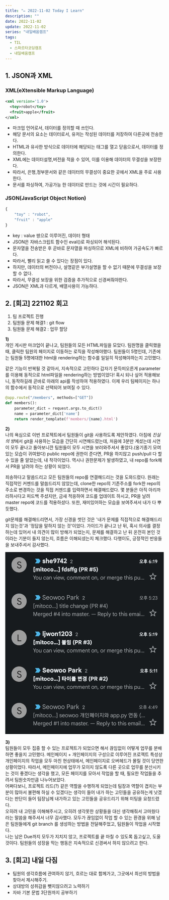 ```yaml
---
title: "✏️ 2022-11-02 Today I Learn"
description: ""
date: 2022-11-02
update: 2022-11-02
series: "내일배움캠프"
tags:
  - TIL
  - 스파르타코딩캠프
  - 내일배움캠프
---
```


## 1. JSON과 XML

### XML(eXtensible Markup Language)

```xml
<xml version='1.0'>
  <toy>robot</toy>
  <fruit>apple</fruit>
</xml>
```

- 마크업 언어로서, 데이터를 정의할 때 쓰인다.
- 해당 문서의 요소는 데이터로서, 유저는 작성된 데이터를 저장하여 다른곳에 전송한다.
- HTML과 유사한 방식으로 데이터에 해당되는 태그를 열고 닫음으로서, 데이터를 정의한다.
- XML에는 데이터설명,버전을 적을 수 있어, 이를 이용해 데이터의 무결성을 보장한다.
- 따라서, 은행,정부문서와 같은 데이터의 무결성이 중요한 곳에서 XML을 주로 사용한다.
- 문서를 파싱하여, 가공가능 한 데이터로 만드는 것에 시간이 필요하다.

### JSON(JavaScript Object Notion)

```javascript
{
    "toy" : "robot",
    "fruit" : "apple"
}
```

- key : value 쌍으로 이루어진, 데이터 형태
- JSON은 자바스크립트 함수인 eval()로 파싱되어 해석된다.
- 문자열을 전송받은 후 곧바로 문자열을 파싱하므로 XML에 비하여 가공속도가 빠르다.
- 따라서, 빨리 읽고 쓸 수 있다는 장점이 있다.
- 하지만, 데이터의 버전이나, 설명같은 부가설명을 할 수 없기 때문에 무결성을 보장 할 수 없다.
- 따라서, 무결성 보장을 위한 검증을 추가적으로 신경써줘야한다.
- JSON은 XML과 다르게, 배열사용이 가능하다.

## 2. [회고] 221102 회고

1. 팀 프로젝트 진행
1. 팀원들 문제 해결1 : git flow
1. 팀원들 문제 해결2 : 업무 할당

**1)**  
개인 게시판 마크업이 끝나고, 팀원들의 모든 HTML파일을 모았다. 팀원명을 클릭했을 때, 클릭한 팀원의 페이지로 이동하는 로직을 작성해야했다.
팀원들이 5명인데, 기존에는 팀원들 5명에대한 html을 rendering하는 함수를 일일히 작성해야하는지 고민했다.

같은 기능이 반복될 것 같아서, 지속적으로 고민하다 갑자기 문득떠오른게 parameter를 이용해 동적으로 html파일을 rendering하는 방법이었다!
혹시 되나 싶어 적용해보니, 동작하길래 곧바로 아래의 api를 작성하여 적용하였다. 이제 우리 팀페이지는 하나의 함수에서 동적으로 선택되어 보여질 수 있다.

```python
@app.route("/members", methods=["GET"])
def members():
    parameter_dict = request.args.to_dict()
    name = parameter_dict['name']
    return render_template(f'members/{name}.html')
```

**2)**  
나의 욕심으로 이번 프로젝트에서 팀원들이 git을 사용하도록 제안하였다. 아침에 *진실의 방*에서 git을 사용하는 모습을 간단히 시연해드렸는데, 처음에 3분만 계셨는데 시연이 모두 끝나고 돌아보니깐 팀원들이 모두 시연을 보러와주셔서 좋았다.(옹기종기 모여있는 모습이 귀여웠다)
public repo에 권한이 준다면, PR을 하지않고 push/pull 다 할 수 있을 줄 알았는데, 내 착각이었다. 역시나 권한문제가 발생하였고, 내 repo를 fork해서 PR을 날려야 하는 상황이 되었다.

죄송하다고 말씀드리고 모든 팀원들의 repo를 연결해드리는 것을 도와드렸다. 원래는 직접적인 커멘드를 말씀드리지 않았는데, clone한 repo의 기존주소를 fork한 repo의 주소로 변경하는 것을 직접 커멘드를 입력하면서 해결해드렸다. 몇 분들은 아직 아리까리하시다고 피드백 주셨지만, 금새 적응하여 코드를 업데이트 하시고, PR을 날려 master repo에 코드를 적용하셨다. 또한, 재미있어하는 모습을 보여주셔서 내가 다 뿌듯했다.

git문제를 해결해드리면서, 가장 신경을 썻던 것은 '내가 문제를 직접적으로 해결해드리지 않는것'과 '정답을 말하지 않는 것'이었다. 가이드가 끝나고 난 뒤, 혹시 의사를 결정하는데 있어서 내 의견이 많이 방해가 되었는지, 문제를 해결하고 난 뒤 온전히 본인 것이라는 기분이 들지 않는지, 흐름은 이해되셨는지 체크했다. 다행이도, 긍정적인 반응들을 보내주셔서 감사했다.

![팀원들이 커밋을 보낸순간](/image/221102_01.jpg)

**3)**  
팀원들이 모두 집중 할 수 있는 프로젝트가 되었으면 해서 끊임없이 어떻게 업무를 분배하면 좋을지 고민했다. 메인페이지 + 개인페이지의 구성으로 이루어진 프로젝트 특성상 개인페이지의 작업을 모두 마친 현상태에서, 메인페이지로 오버헤드가 몰릴 것이 당연한 상황이었다.
따라서, 메인페이지에 업무가 모이지 않도록 다른 곳으로 업무를 분산시키는 것이 좋겠다는 생각을 했고, 모든 페이지를 모아서 작업을 할 때, 필요한 작업들을 추려서 팀원숫자만큼 나누어보았다.  
어쩌다보니, 프로젝트 리드(?) 같은 역할을 수행하게 되었는데 팀장과 역할이 겹치는 부분이 많아서 불편해 하실 수 있겠다는 생각이 들어 내가 하는 고민들을 공유하는게 낫겠다는 판단이 들어 팀장님께 내가하고 있는 고민들을 공유드리기 위해 미팅을 요청드렸다.  
오히려 내 고민을 이해해주시고, 오히려 생각못한 상황들을 대신 생각해줘서 고마웠다 라는 말씀을 해주셔서 너무 감사했다. 모두가 끊임없이 작업 할 수 있는 환경을 위해 남은 팀원들에게 git branch 를 생성하는 방법을 전달해주었고, 팀원들이 작업을 시작했다.  
나는 남은 Due까지 모두가 지치지 않고, 프로젝트를 끝 마칠 수 있도록 돕고싶고, 도울것이다. 팀원들의 성장을 막는 행동은 지속적으로 신경써서 하지 않으려고 한다.

## 3. [회고] 내일 다짐

- 팀원의 생각흐름에 관여하지 않기, 흐르는 대로 함께가고, 그곳에서 최선의 방법을 찾아서 제시해주기.
- 상대방의 성취감을 뺏지않으려고 노력하기
- 자바 기본 문법 3단원까지 공부하기
